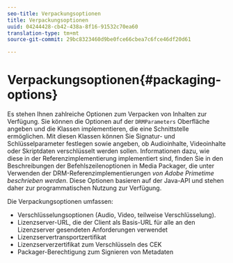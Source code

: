 ```yaml
---
seo-title: Verpackungsoptionen
title: Verpackungsoptionen
uuid: 04244428-cb42-438a-8f16-91532c70ea60
translation-type: tm+mt
source-git-commit: 29bc8323460d9be0fce66cbea7c6fce46df20d61

---
```



# Verpackungsoptionen{#packaging-options}

Es stehen Ihnen zahlreiche Optionen zum Verpacken von Inhalten zur Verfügung. Sie können die Optionen auf der `DRMParameters` Oberfläche angeben und die Klassen implementieren, die eine Schnittstelle ermöglichen. Mit diesen Klassen können Sie Signatur- und Schlüsselparameter festlegen sowie angeben, ob Audioinhalte, Videoinhalte oder Skriptdaten verschlüsselt werden sollen. Informationen dazu, wie diese in der Referenzimplementierung implementiert sind, finden Sie in den Beschreibungen der Befehlszeilenoptionen in Media Packager, die unter Verwenden der DRM-Referenzimplementierungen *von Adobe Primetime beschrieben werden*. Diese Optionen basieren auf der Java-API und stehen daher zur programmatischen Nutzung zur Verfügung.

Die Verpackungsoptionen umfassen:

* Verschlüsselungsoptionen (Audio, Video, teilweise Verschlüsselung).
* Lizenzserver-URL, die der Client als Basis-URL für alle an den Lizenzserver gesendeten Anforderungen verwendet
* Lizenzservertransportzertifikat
* Lizenzserverzertifikat zum Verschlüsseln des CEK
* Packager-Berechtigung zum Signieren von Metadaten


